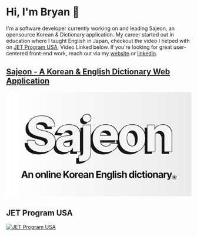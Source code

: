 # Hi, I'm Bryan 👋

I'm a software developer currently working on and leading Sajeon, an opensource Korean & Dictionary application. My career started out in education where I taught English in Japan, checkout the video I helped with on [JET Program USA](https://jetprogramusa.org), Video Linked below. If you're looking for great user-centered front-end work, reach out via my [website](https://bryan-aument.surge.sh) or [linkedin](https://www.linkedin.com/in/bryanaument/).





## [Sajeon - A Korean & English Dictionary Web Application](https://www.sajeon.org)
[![Sajeon](/sajeon.png)](http://www.sajeon.org)



## JET Program USA
[![JET Program USA](https://i.ytimg.com/vi/dRjTHcz0JQw/hq720.jpg?sqp=-oaymwEXCNAFEJQDSFryq4qpAwkIARUAAIhCGAE=&rs=AOn4CLA5IHQ5I0yeRZJR_sLJDDhRskVStg)]([https://www.youtube.com/watch?v=YOUTUBE_VIDEO_ID_HERE](https://www.youtube.com/watch?v=dRjTHcz0JQw))


<!--
**BryanAM/BryanAM** is a ✨ _special_ ✨ repository because its `README.md` (this file) appears on your GitHub profile.

Here are some ideas to get you started:

- 🔭 I’m currently working on ...
- 🌱 I’m currently learning ...
- 👯 I’m looking to collaborate on ...
- 🤔 I’m looking for help with ...
- 💬 Ask me about ...
- 📫 How to reach me: ...
- 😄 Pronouns: ...
- ⚡ Fun fact: ...
-->
